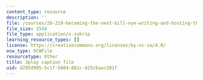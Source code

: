 ```yaml
---
content_type: resource
description: ''
file: /courses/20-219-becoming-the-next-bill-nye-writing-and-hosting-the-educational-show-january-iap-2015/d295d9955c1f5604861c625cbaac281f_TXkB42FCriU.vtt
file_size: 1534
file_type: application/x-subrip
learning_resource_types: []
license: https://creativecommons.org/licenses/by-nc-sa/4.0/
ocw_type: OCWFile
resourcetype: Other
title: 3play caption file
uid: d295d995-5c1f-5604-861c-625cbaac281f
---
```

